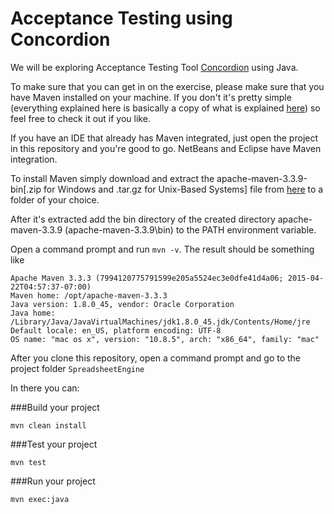 # Acceptance Testing using Concordion

We will be exploring Acceptance Testing Tool [Concordion](http://concordion.org/) using Java.

To make sure that you can get in on the exercise, please make sure that you have Maven installed on your machine. If you don't it's pretty simple (everything explained here is basically a copy of what is explained [here](http://maven.apache.org/install.html)) so feel free to check it out if you like.

If you have an IDE that already has Maven integrated, just open the project in this repository and you're good to go. NetBeans and Eclipse have Maven integration.

To install Maven simply download and extract the apache-maven-3.3.9-bin[.zip for Windows and .tar.gz for Unix-Based Systems] file from [here](http://maven.apache.org/download.cgi) to a folder of your choice.

After it's extracted add the bin directory of the created directory apache-maven-3.3.9 (apache-maven-3.3.9\bin) to the PATH environment variable.

Open a command prompt and run `mvn -v`. The result should be something like

```
Apache Maven 3.3.3 (7994120775791599e205a5524ec3e0dfe41d4a06; 2015-04-22T04:57:37-07:00)
Maven home: /opt/apache-maven-3.3.3
Java version: 1.8.0_45, vendor: Oracle Corporation
Java home: /Library/Java/JavaVirtualMachines/jdk1.8.0_45.jdk/Contents/Home/jre
Default locale: en_US, platform encoding: UTF-8
OS name: "mac os x", version: "10.8.5", arch: "x86_64", family: "mac"
```

After you clone this repository, open a command prompt and go to the project folder `SpreadsheetEngine`

In there you can:

###Build your project
```
mvn clean install
```

###Test your project
```
mvn test
```

###Run your project
```
mvn exec:java
```
